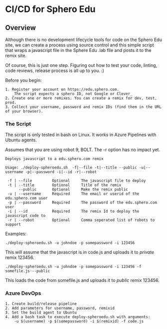 # CI/CD for Sphero Edu


## Overview
Although there is no development lifecycle tools for code on the Sphero Edu site, we can create a process using source control and this simple script that wraps a javascript file in the Sphere Edu .lab file and posts it to the remix site. 

Of course, this is just one step. Figuring out how to test your code, linting, code reviews, release process is all up to you. :) 

Before you begin:

    1. Register your account on https://edu.sphero.com. 
       _The script expects a sphero ID, not Google or Clever_  
    2. Create one or more remixes. You can create a remix for dev, test, prod.
    3. Collect your username, password and remix IDs (find them in the URL of your browser). 

### The Script

The script is only tested in bash on Linux. It works in Azure Pipelines with Ubuntu agents. 

Assumes that you are using robot 9, BOLT. The -r option has no impact yet.

```
Deploys javascript to a edu.sphero.com remix

Usage: ./deploy-spheroedu.sh  -f|--file -t|--title --public -u|--username -p|--password -i|--id -r|--robot 

 -f | --file         Optional     The javascript file to deploy
 -t | --title        Optional     Title of the remix
      --public       Optional     Make the remix public
 -u | --username     Required     The email or userid of the edu.sphero.com user
 -p | --password     Required     The password of the edu.sphero.com user
 -i | --id           Required     The remix Id to deploy the javascript code to
 -r | --robot        Optional     Comma seperated list of robots to support
```

Examples:

```
./deploy-spheroedu.sh -u johndoe -p somepassword -i 123456
```
This will assume that the javascript is in code.js and uploads it to _private_ remix 123456.

```
./deploy-spheroedu.sh -u johndoe -p somepassword -i 123456 -f somefile.js --public
```
This loads the code from somefile.js and uploads it to _public_ remix 123456.

### Azure DevOps
    
    1. Create build/release pipeline
    2. Add parameters for username, password, remixid
    3. Set the build agent to Ubuntu
    4. Add a bash task to execute deploy-spheroedu.sh with arguments:
        -u $(username) -p $(somepassword) -i $(remixid) -f code.js



